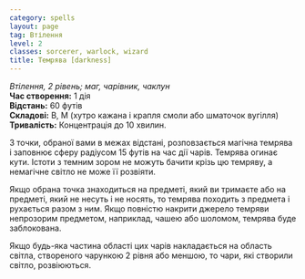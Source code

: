 ```yaml
---
category: spells
layout: page
tag: Втілення
level: 2
classes: sorcerer, warlock, wizard
title: Темрява [darkness]
---
```


_Втілення, 2 рівень; маг, чарівник, чаклун_     
**Час створення:** 1 дія    
**Відстань:** 60 футів    
**Складові:** В, М (хутро кажана і крапля смоли або шматочок вугілля)    
**Тривалість:** Концентрація до 10 хвилин.    

З точки, обраної вами в межах відстані, розповзається магічна темрява і заповнює сферу радіусом 15 футів на час дії чарів. Темрява огинає кути. Істоти з темним зором не можуть бачити крізь цю темряву, а немагічне світло не може її розвіяти.    

Якщо обрана точка знаходиться на предметі, який ви тримаєте або на предметі, який не несуть і не носять, то темрява походить з предмета і рухається разом з ним. Якщо повністю накрити джерело темряви непрозорим предметом, наприклад, чашею або шоломом, темрява буде заблокована.    

Якщо будь-яка частина області цих чарів накладається на область світла, створеного чарункою 2 рівня або меншою, то чари, які створили світло, розвіюються. 
